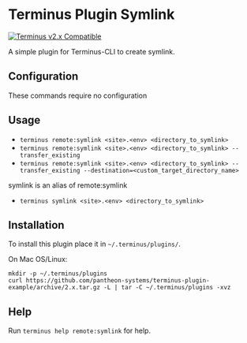 # Terminus Plugin Symlink

[![Terminus v2.x Compatible](https://img.shields.io/badge/terminus-v2.x-green.svg)](https://github.com/pantheon-systems/terminus-plugin-example/tree/2.x)

A simple plugin for Terminus-CLI to create symlink.

## Configuration

These commands require no configuration

## Usage
* `terminus remote:symlink <site>.<env> <directory_to_symlink>`
* `terminus remote:symlink <site>.<env> <directory_to_symlink> --transfer_existing `
* `terminus remote:symlink <site>.<env> <directory_to_symlink> --transfer_existing --destination=<custom_target_directory_name>`

symlink is an alias of remote:symlink
* `terminus symlink <site>.<env> <directory_to_symlink>`

## Installation
To install this plugin place it in `~/.terminus/plugins/`.

On Mac OS/Linux:
```
mkdir -p ~/.terminus/plugins
curl https://github.com/pantheon-systems/terminus-plugin-example/archive/2.x.tar.gz -L | tar -C ~/.terminus/plugins -xvz
```

## Help
Run `terminus help remote:symlink` for help.
